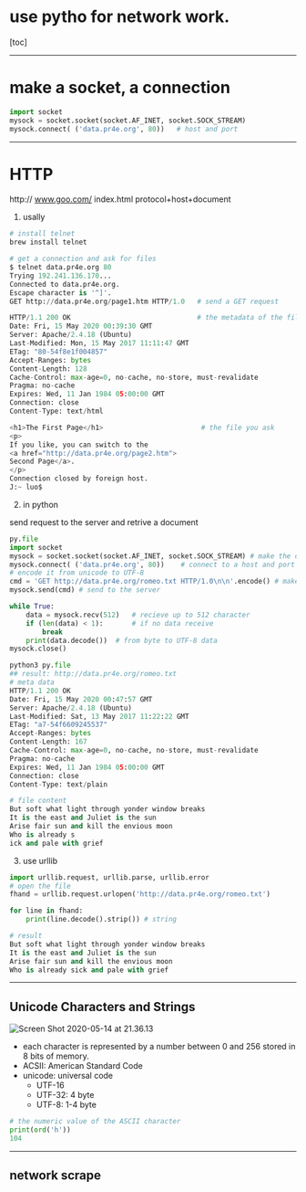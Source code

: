 
# use pytho for network work.

[toc]

---

# make a socket, a connection

```py
import socket
mysock = socket.socket(socket.AF_INET, socket.SOCK_STREAM)
mysock.connect( ('data.pr4e.org', 80))   # host and port
```

---

# HTTP
http:// www.goo.com/ index.html
protocol+host+document

1. usally
```py
# install telnet
brew install telnet

# get a connection and ask for files
$ telnet data.pr4e.org 80
Trying 192.241.136.170...
Connected to data.pr4e.org.
Escape character is '^]'.
GET http://data.pr4e.org/page1.htm HTTP/1.0   # send a GET request

HTTP/1.1 200 OK                               # the metadata of the file you ask
Date: Fri, 15 May 2020 00:39:30 GMT
Server: Apache/2.4.18 (Ubuntu)
Last-Modified: Mon, 15 May 2017 11:11:47 GMT
ETag: "80-54f8e1f004857"
Accept-Ranges: bytes
Content-Length: 128
Cache-Control: max-age=0, no-cache, no-store, must-revalidate
Pragma: no-cache
Expires: Wed, 11 Jan 1984 05:00:00 GMT
Connection: close
Content-Type: text/html

<h1>The First Page</h1>                        # the file you ask
<p>
If you like, you can switch to the
<a href="http://data.pr4e.org/page2.htm">
Second Page</a>.
</p>
Connection closed by foreign host.
J:~ luo$
```

2. in python

send request to the server and retrive a document

```py
py.file
import socket
mysock = socket.socket(socket.AF_INET, socket.SOCK_STREAM) # make the door open
mysock.connect( ('data.pr4e.org', 80))    # connect to a host and port
# encode it from unicode to UTF-8
cmd = 'GET http://data.pr4e.org/romeo.txt HTTP/1.0\n\n'.encode() # makeup request, encode to byte from unicode
mysock.send(cmd) # send to the server

while True:
    data = mysock.recv(512)   # recieve up to 512 character
    if (len(data) < 1):       # if no data receive
        break
    print(data.decode())  # from byte to UTF-8 data
mysock.close()  

python3 py.file
## result: http://data.pr4e.org/romeo.txt
# meta data
HTTP/1.1 200 OK
Date: Fri, 15 May 2020 00:47:57 GMT
Server: Apache/2.4.18 (Ubuntu)
Last-Modified: Sat, 13 May 2017 11:22:22 GMT
ETag: "a7-54f6609245537"
Accept-Ranges: bytes
Content-Length: 167
Cache-Control: max-age=0, no-cache, no-store, must-revalidate
Pragma: no-cache
Expires: Wed, 11 Jan 1984 05:00:00 GMT
Connection: close
Content-Type: text/plain

# file content
But soft what light through yonder window breaks
It is the east and Juliet is the sun
Arise fair sun and kill the envious moon
Who is already s
ick and pale with grief
```

3. use urllib

```py
import urllib.request, urllib.parse, urllib.error
# open the file
fhand = urllib.request.urlopen('http://data.pr4e.org/romeo.txt')

for line in fhand:
    print(line.decode().strip()) # string

# result
But soft what light through yonder window breaks
It is the east and Juliet is the sun
Arise fair sun and kill the envious moon
Who is already sick and pale with grief
```


---

## Unicode Characters and Strings

![Screen Shot 2020-05-14 at 21.36.13](https://i.imgur.com/FoPFM3q.png)

- each character is represented by a number between 0 and 256 stored in 8 bits of memory.
- ACSII: American Standard Code
- unicode: universal code
    - UTF-16
    - UTF-32: 4 byte
    - UTF-8: 1-4 byte


```py
# the numeric value of the ASCII character
print(ord('h'))
104
```

---

## network scrape


















